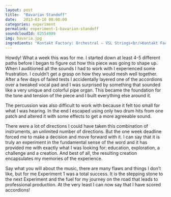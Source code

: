```yaml
---
layout: post
title:  "Bavarian Standoff"
date:   2013-03-10 00:00:00
categories: experiment
permalink: experiment-1-bavarian-standoff
soundcloudId: 82554989
img: bavaria.jpg
ingredients: "Kontakt Factory: Orchestral – VSL Strings<br/>Kontakt Factory: Vintage – Orchestrator<br/>Kontakt Factory: World – Accordions<br/>SampleTank 2: Vocals<br/>SD2: Best of SD 1 – Small Percussion"
---
```


Howdy! What a week this was for me. I started down at least 4-5 different paths before I began to figure out how this piece was going to shape up. When I auditioned all the sounds I had to work with I experienced some frustration. I couldn’t get a grasp on how they would mesh well together. After a few days of failed tests I accidentally layered one of the accordions over a tweaked vocal pad and I was surprised by something that sounded like a very unique and colorful pipe organ. This became the foundation for the tone and tension of the piece and I built everything else around it.

The percussion was also difficult to work with because it felt too small for what I was hearing. In the end I escaped using only two drum hits from one patch and altered it with some effects to get a more agreeable sound.

There were a lot of directions I could have taken this combination of instruments, an unlimited number of directions. But the one week deadline forced me to make a decision and move forward with it. I can say that it is truly an experiment in the fundamental sense of the word and it has provided me with exactly what I was looking for: education, exploration, a challenge and a creation. And best of all, the resulting creation encapsulates my memories of the experience.

Say what you will about the music, there are many flaws and things I don’t like, but for me Experiment 1 was a total success. It is the stepping stone to the next Experiment and the fuel for my journey on the road that leads to professional production. At the very least I can now say that I have scored accordions!